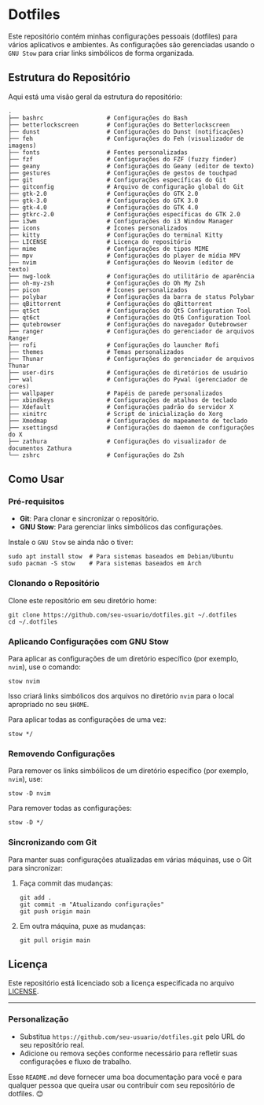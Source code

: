 # Dotfiles

Este repositório contém minhas configurações  pessoais (dotfiles) para vários aplicativos e ambientes. As  configurações são gerenciadas usando o `GNU Stow` para criar links simbólicos de forma organizada.

## Estrutura do Repositório

Aqui está uma visão geral da estrutura do repositório:

```
.
├── bashrc                  # Configurações do Bash
├── betterlockscreen        # Configurações do Betterlockscreen
├── dunst                   # Configurações do Dunst (notificações)
├── feh                     # Configurações do Feh (visualizador de imagens)
├── fonts                   # Fontes personalizadas
├── fzf                     # Configurações do FZF (fuzzy finder)
├── geany                   # Configurações do Geany (editor de texto)
├── gestures                # Configurações de gestos de touchpad
├── git                     # Configurações específicas do Git
├── gitconfig               # Arquivo de configuração global do Git
├── gtk-2.0                 # Configurações do GTK 2.0
├── gtk-3.0                 # Configurações do GTK 3.0
├── gtk-4.0                 # Configurações do GTK 4.0
├── gtkrc-2.0               # Configurações específicas do GTK 2.0
├── i3wm                    # Configurações do i3 Window Manager
├── icons                   # Ícones personalizados
├── kitty                   # Configurações do terminal Kitty
├── LICENSE                 # Licença do repositório
├── mime                    # Configurações de tipos MIME
├── mpv                     # Configurações do player de mídia MPV
├── nvim                    # Configurações do Neovim (editor de texto)
├── nwg-look                # Configurações do utilitário de aparência
├── oh-my-zsh               # Configurações do Oh My Zsh
├── picon                   # Ícones personalizados
├── polybar                 # Configurações da barra de status Polybar
├── qBittorrent             # Configurações do qBittorrent
├── qt5ct                   # Configurações do Qt5 Configuration Tool
├── qt6ct                   # Configurações do Qt6 Configuration Tool
├── qutebrowser             # Configurações do navegador Qutebrowser
├── ranger                  # Configurações do gerenciador de arquivos Ranger
├── rofi                    # Configurações do launcher Rofi
├── themes                  # Temas personalizados
├── Thunar                  # Configurações do gerenciador de arquivos Thunar
├── user-dirs               # Configurações de diretórios de usuário
├── wal                     # Configurações do Pywal (gerenciador de cores)
├── wallpaper               # Papéis de parede personalizados
├── xbindkeys               # Configurações de atalhos de teclado
├── Xdefault                # Configurações padrão do servidor X
├── xinitrc                 # Script de inicialização do Xorg
├── Xmodmap                 # Configurações de mapeamento de teclado
├── xsettingsd              # Configurações do daemon de configurações do X
├── zathura                 # Configurações do visualizador de documentos Zathura
└── zshrc                   # Configurações do Zsh
```

## Como Usar

### Pré-requisitos

- **Git**: Para clonar e sincronizar o repositório.
- **GNU Stow**: Para gerenciar links simbólicos das configurações.

Instale o `GNU Stow` se ainda não o tiver:

```
sudo apt install stow  # Para sistemas baseados em Debian/Ubuntu
sudo pacman -S stow    # Para sistemas baseados em Arch
```

### Clonando o Repositório

Clone este repositório em seu diretório home:

```
git clone https://github.com/seu-usuario/dotfiles.git ~/.dotfiles
cd ~/.dotfiles
```

### Aplicando Configurações com GNU Stow

Para aplicar as configurações de um diretório específico (por exemplo, `nvim`), use o comando:

```
stow nvim
```

Isso criará links simbólicos dos arquivos no diretório `nvim` para o local apropriado no seu `$HOME`.

Para aplicar todas as configurações de uma vez:

```
stow */
```

### Removendo Configurações

Para remover os links simbólicos de um diretório específico (por exemplo, `nvim`), use:

```
stow -D nvim
```

Para remover todas as configurações:

```
stow -D */
```

### Sincronizando com Git

Para manter suas configurações atualizadas em várias máquinas, use o Git para sincronizar:

1. Faça commit das mudanças:

   ```
   git add .
   git commit -m "Atualizando configurações"
   git push origin main
   ```
   
2. Em outra máquina, puxe as mudanças:

   ```
   git pull origin main
   ```

## Licença

Este repositório está licenciado sob a licença especificada no arquivo [LICENSE](https://LICENSE).

------

### Personalização

- Substitua `https://github.com/seu-usuario/dotfiles.git` pelo URL do seu repositório real.
- Adicione ou remova seções conforme necessário para refletir suas configurações e fluxo de trabalho.

Esse `README.md` deve fornecer uma boa documentação para você e para qualquer pessoa que queira usar ou contribuir com seu repositório de dotfiles. 😊